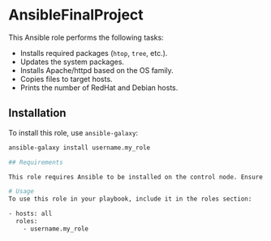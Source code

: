 # AnsibleFinalProject

This Ansible role performs the following tasks:

- Installs required packages (`htop`, `tree`, etc.).
- Updates the system packages.
- Installs Apache/httpd based on the OS family.
- Copies files to target hosts.
- Prints the number of RedHat and Debian hosts.

## Installation

To install this role, use `ansible-galaxy`:

```bash
ansible-galaxy install username.my_role

## Requirements

This role requires Ansible to be installed on the control node. Ensure that your target hosts are reachable and properly configured for Ansible connectivity.

# Usage
To use this role in your playbook, include it in the roles section:

- hosts: all
  roles:
    - username.my_role
